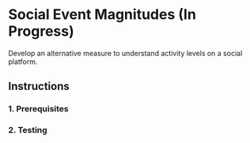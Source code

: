 # Social Event Magnitudes (In Progress)
  Develop an alternative measure to understand activity levels on a social platform.

## Instructions

### 1. Prerequisites


### 2. Testing


